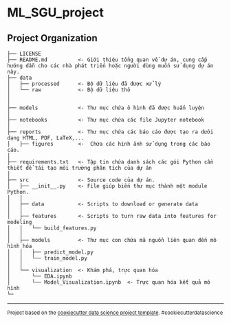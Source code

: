 ML_SGU_project
==============================

Project Organization
------------

    ├── LICENSE
    ├── README.md          <- Giới thiệu tổng quan về dự án, cung cấp hướng dẫn cho các nhà phát triển hoặc người dùng muốn sử dụng dự án này.
    ├── data
    │   ├── processed      <- Bộ dữ liệu đã được xử lý
    │   └── raw            <- Bộ dữ liệu thô
    │
    │
    ├── models             <- Thư mục chứa ô hình đã được huấn luyện
    │
    ├── notebooks          <- Thư mục chứa các file Jupyter notebook
    │
    ├── reports            <- Thư mục chứa các báo cáo được tạo ra dưới dạng HTML, PDF, LaTeX,...
    │   ├── figures        <-  Chứa các hình ảnh sử dụng trong các báo cáo.
    │
    ├── requirements.txt   <- Tập tin chứa danh sách các gói Python cần thiết để tái tạo môi trường phân tích của dự án
    │
    ├── src                <- Source code của dự án.
    │   ├── __init__.py    <- File giúp biến thư mục thành một module Python.
    │   │
    │   ├── data           <- Scripts to download or generate data
    │   │
    │   ├── features       <- Scripts to turn raw data into features for modeling
    │   │   └── build_features.py
    │   │
    │   ├── models         <- Thư mục con chứa mã nguồn liên quan đến mô hình hóa
    │   │   ├── predict_model.py
    │   │   └── train_model.py
    │   │
    │   └── visualization  <- Khám phá, trực quan hóa
    │       └── EDA.ipynb  
    │       └── Model_Visualization.ipynb  <- Trực quan hóa kết quả mô hình
    └─


--------

<p><small>Project based on the <a target="_blank" href="https://drivendata.github.io/cookiecutter-data-science/">cookiecutter data science project template</a>. #cookiecutterdatascience</small></p>

